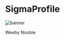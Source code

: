 # SigmaProfile
![banner](https://repository-images.githubusercontent.com/408901387/0c0465b8-9801-4151-8b0b-7b1733a7d4ad)

Weeby Noobie
